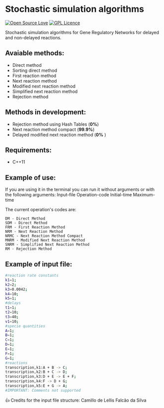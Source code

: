 # Stochastic simulation algorithms

[![Open Source Love](https://badges.frapsoft.com/os/v2/open-source.svg?v=103)](https://github.com/ellerbrock/open-source-badges/) [![GPL Licence](https://badges.frapsoft.com/os/gpl/gpl.svg?v=103)](https://opensource.org/licenses/GPL-3.0/) 


Stochastic simulation algorithms for Gene Regulatory Networks for delayed and non-delayed reactions.

## Avaiable methods:

 * Direct method
 * Sorting direct method
 * First reaction method
 * Next reaction method
 * Modified next reaction method
 * Simplified next reaction method
 * Rejection method
 
## Methods in development:
 
 * Rejection method using Hash Tables (__0%__)
 * Next reaction method compact (__99.9%__)
 * Delayed modified next reaction method (__0%__ )

## Requirements:

 * C++11

## Example of use:

If you are using it in the terminal you can run it without arguments or with the following arguments: Input-file Operation-code Initial-time Maximum-time

The current operation's codes are:
```
DM - Direct Method
SDM - Direct Method
FRM - First Reaction Method
NRM - Next Reaction Method
NRMC - Next Reaction Method Compact
MNRM - Modified Next Reaction Method
SNRM - Simplified Next Reaction Method
RM - Rejection Method
```

## Example of input file:

```sh
#reaction rate constants
k1=1;
k2=2;
k3=0.0042;
k4=10;
k5=1;
#delays
t1=1;
t2=10;
t3=40;
v1=10;
#specie quantities
A=1;
B=1;
C=1;
D=1;
E=1;
F=1;
G=1;
#reactions
transcription,k1:A + B -> C;
transcription,k2:B + C -> D;
transcription,k3:D + E -> E + F;
transcription,k4:F -> D + G;
transcription,k5:E + G -> A;
#IMPORTANT: Comments not supported
```
:+1: Credits for the input file structure: Camillo de Lellis Falcão da Silva
